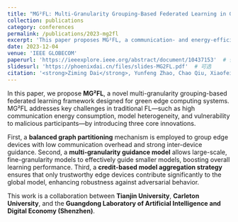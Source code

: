 ```yaml
---
title: "MG²FL: Multi-Granularity Grouping-Based Federated Learning in Green Edge Computing Systems"
collection: publications
category: conferences
permalink: /publications/2023-mg2fl
excerpt: 'This paper proposes MG²FL, a communication- and energy-efficient federated learning framework that groups clients by multi-granularity similarity in green edge environments.'
date: 2023-12-04
venue: 'IEEE GLOBECOM'
paperurl: 'https://ieeexplore.ieee.org/abstract/document/10437153'  # 替换为实际链接
slidesurl: 'https://phoenixdai.cn/files/slides-MG2FL.pdf'  # 可选
citation: '<strong>Ziming Dai</strong>, Yunfeng Zhao, Chao Qiu, Xiaofei Wang, and F. Richard Yu. "MG 2 FL: Multi-Granularity Grouping-Based Federated Learning in Green Edge Computing Systems." In GLOBECOM 2023-2023 IEEE Global Communications Conference, pp. 152-157. IEEE, 2023.'
---
```

In this paper, we propose **MG²FL**, a novel multi-granularity grouping-based federated learning framework designed for green edge computing systems. MG²FL addresses key challenges in traditional FL—such as high communication energy consumption, model heterogeneity, and vulnerability to malicious participants—by introducing three core innovations.

First, a **balanced graph partitioning** mechanism is employed to group edge devices with low communication overhead and strong inter-device guidance. Second, a **multi-granularity guidance model** allows large-scale, fine-granularity models to effectively guide smaller models, boosting overall learning performance. Third, a **credit-based model aggregation strategy** ensures that only trustworthy edge devices contribute significantly to the global model, enhancing robustness against adversarial behavior.

This work is a collaboration between **Tianjin University**, **Carleton University**, and the **Guangdong Laboratory of Artificial Intelligence and Digital Economy (Shenzhen)**.